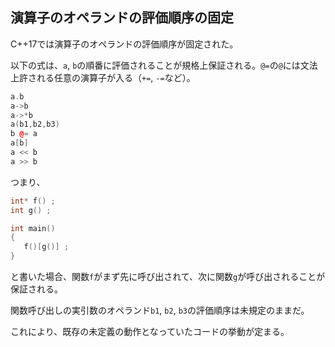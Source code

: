 ## 演算子のオペランドの評価順序の固定

C++17では演算子のオペランドの評価順序が固定された。

以下の式は、`a`, `b`の順番に評価されることが規格上保証される。`@=`の`@`には文法上許される任意の演算子が入る（`+=`, `-=`など）。

~~~c++
a.b
a->b
a->*b
a(b1,b2,b3)
b @= a
a[b]
a << b
a >> b
~~~

つまり、

~~~cpp
int* f() ;
int g() ;

int main()
{
   f()[g()] ; 
}
~~~

と書いた場合、関数`f`がまず先に呼び出されて、次に関数`g`が呼び出されることが保証される。

関数呼び出しの実引数のオペランド`b1`, `b2`, `b3`の評価順序は未規定のままだ。

これにより、既存の未定義の動作となっていたコードの挙動が定まる。
